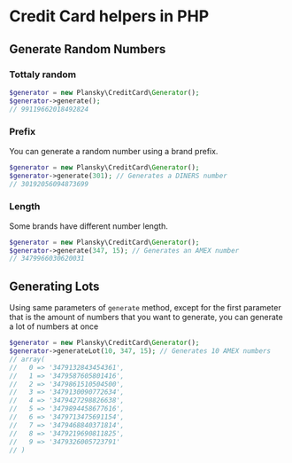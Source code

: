 # Credit Card helpers in PHP

## Generate Random Numbers

### Tottaly random

```php
$generator = new Plansky\CreditCard\Generator();
$generator->generate();
// 99119662018492824
```

### Prefix

You can generate a random number using a brand prefix.

```php
$generator = new Plansky\CreditCard\Generator();
$generator->generate(301); // Generates a DINERS number
// 30192056094873699
```

### Length

Some brands have different number length.

```php
$generator = new Plansky\CreditCard\Generator();
$generator->generate(347, 15); // Generates an AMEX number
// 3479966030620031
```

## Generating Lots

Using same parameters of `generate` method, except for the first parameter that
is the amount of numbers that you want to generate, you can generate a lot of
numbers at once

```php
$generator = new Plansky\CreditCard\Generator();
$generator->generateLot(10, 347, 15); // Generates 10 AMEX numbers
// array(
//   0 => '3479132843454361',
//   1 => '3479587605801416',
//   2 => '3479861510504500',
//   3 => '3479130090772634',
//   4 => '3479427298826638',
//   5 => '3479894458677616',
//   6 => '3479713475691154',
//   7 => '3479468840371814',
//   8 => '3479219690811825',
//   9 => '3479326005723791'
// )
```
